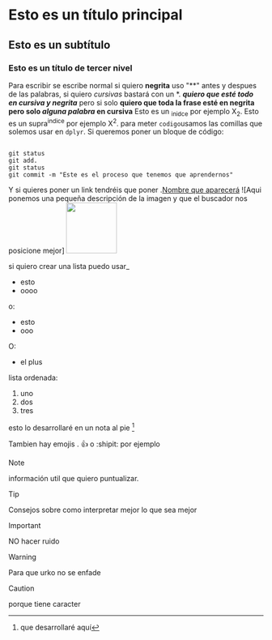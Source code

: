 # Esto es un título principal
## Esto es un subtítulo
### Esto es un título de tercer nivel

Para escribir se escribe normal si quiero **negrita** uso "**" antes y despues de las palabras, si quiero *cursivas* bastará con un *.
***quiero que esté todo en cursiva y negrita*** pero si solo **quiero que toda la frase esté en negrita pero solo _alguna palabra_ en cursiva**
Esto es un <sub>inidce</sub> por ejemplo X<sub>2</sub>.
Esto es un supra<sup>indice</sup> por ejemplo X<sup>2</sup>.
para meter `codigo`usamos las comillas que solemos usar en `dplyr`. Si queremos poner un bloque de código:
```

git status
git add.
git status
git commit -m "Este es el proceso que tenemos que aprendernos"
```
Y si quieres poner un link tendréis que poner .[Nombre que aparecerá](https://leonardo.ai/faq/)
![Aqui ponemos una pequeña descripción de la imagen y que el buscador nos posicione mejor]
<img src="https://www.google.com/url?sa=i&url=https%3A%2F%2Finclusiphe.eu%2Fpartners%2Fmu-mondragon-university%2F&psig=AOvVaw3oudn-oIGdPVZU2YZHSqv-&ust=1714559544451000&source=images&cd=vfe&opi=89978449&ved=0CA8QjRxqFwoTCJD2w5Xe6YUDFQAAAAAdAAAAABAE" width = "100" height = "100">

si quiero crear una lista puedo usar_
- esto
- oooo

o:
* esto
* ooo

O:
+ el plus

lista ordenada: 
1. uno
2. dos
3. tres
   
esto lo desarrollaré en un nota al pie [^1]
[^1]:que desarrollaré aquí

Tambien hay emojis . :+1: o :shipit: por ejemplo 

> [!NOTE]
> información util que quiero puntualizar.

> [!TIP]
> Consejos sobre como interpretar mejor lo que sea mejor

> [!IMPORTANT]
> NO hacer ruido

> [!WARNING]
> Para que urko no se enfade

> [!CAUTION]
> porque tiene caracter


